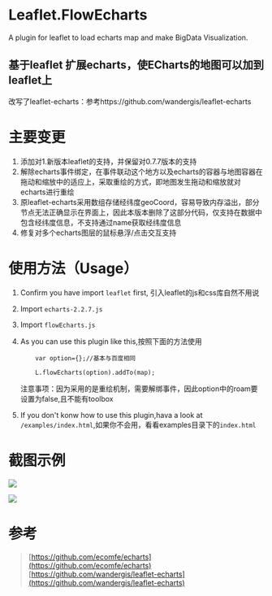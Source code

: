 # Leaflet.FlowEcharts
A plugin for leaflet to load echarts map and make BigData Visualization.
## 基于leaflet 扩展echarts，使ECharts的地图可以加到leaflet上
改写了leaflet-echarts：参考https://github.com/wandergis/leaflet-echarts

# 主要变更
1. 添加对1.新版本leaflet的支持，并保留对0.7.7版本的支持
2. 解除echarts事件绑定，在事件联动这个地方以及echarts的容器与地图容器在拖动和缩放中的适应上，采取重绘的方式，即地图发生拖动和缩放就对echarts进行重绘
3. 原leaflet-echarts采用数组存储经纬度geoCoord，容易导致内存溢出，部分节点无法正确显示在界面上，因此本版本删除了这部分代码，仅支持在数据中包含经纬度信息，不支持通过name获取经纬度信息
4. 修复对多个echarts图层的鼠标悬浮/点击交互支持





# 使用方法（Usage）

1. Confirm you have import `leaflet` first, 引入leaflet的js和css库自然不用说 
3. Import `echarts-2.2.7.js`
2. Import `flowEcharts.js` 

4. As you can use this plugin like this,按照下面的方法使用

	```
    	var option={};//基本与百度相同
    	
    	L.flowEcharts(option).addTo(map);
   	 ```
	注意事项：因为采用的是重绘机制，需要解绑事件，因此option中的roam要设置为false,且不能有toolbox
5. If you don't konw how to use this plugin,hava a look at `/examples/index.html`,如果你不会用，看看examples目录下的`index.html` 

# 截图示例

![](https://raw.githubusercontent.com/wandergis/leaflet-echarts/master/examples/demo.gif)

![](https://raw.githubusercontent.com/wandergis/leaflet-echarts/master/examples/demo2.gif)

# 参考

>[https://github.com/ecomfe/echarts](https://github.com/ecomfe/echarts)
>[https://github.com/wandergis/leaflet-echarts](https://github.com/wandergis/leaflet-echarts)